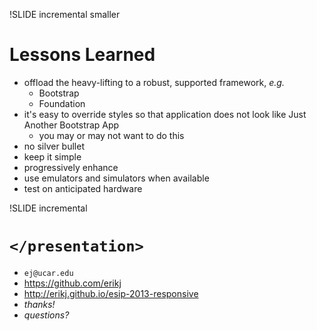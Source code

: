 !SLIDE incremental smaller
# Lessons Learned

- offload the heavy-lifting to a robust, supported framework, *e.g.*
  - Bootstrap
  - Foundation
- it's easy to override styles so that application does not look like
Just Another Bootstrap App
  - you may or may not want to do this
- no silver bullet
- keep it simple
- progressively enhance
- use emulators and simulators when available
- test on anticipated hardware

!SLIDE incremental
# `</presentation>`

- `ej@ucar.edu`
- <https://github.com/erikj>
- <http://erikj.github.io/esip-2013-responsive>
- *thanks!*
- *questions?*
